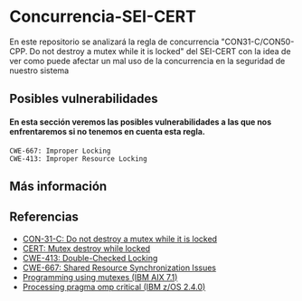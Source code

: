 # Concurrencia-SEI-CERT
En este repositorio se analizará la regla de concurrencia "CON31-C/CON50-CPP. Do not destroy a mutex while it is locked" del SEI-CERT con la idea de ver como puede afectar un mal uso de la concurrencia en la seguridad de nuestro sistema

## Posibles vulnerabilidades
#### En esta sección veremos las posibles vulnerabilidades a las que nos enfrentaremos si no tenemos en cuenta esta regla.
    CWE-667: Improper Locking
    CWE-413: Improper Resource Locking
## Más información

## Referencias
- [CON-31-C: Do not destroy a mutex while it is locked](https://wiki.sei.cmu.edu/confluence/display/c/CON31-C.+Do+not+destroy+a+mutex+while+it+is+locked)
- [CERT: Mutex destroy while locked](https://help.klocwork.com/2024/en-us/reference/cert.conc.mutex.destroy_while_locked.htm)
- [CWE-413: Double-Checked Locking](https://cwe.mitre.org/data/definitions/413.html)
- [CWE-667: Shared Resource Synchronization Issues](https://cwe.mitre.org/data/definitions/667.html)
- [Programming using mutexes (IBM AIX 7.1)](https://www.ibm.com/docs/it/aix/7.1?topic=programming-using-mutexes)
- [Processing pragma omp critical (IBM z/OS 2.4.0)](https://www.ibm.com/docs/en/zos/2.4.0?topic=processing-pragma-omp-critical)
